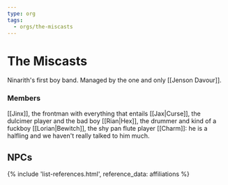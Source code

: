 ```yaml
---
type: org
tags:
  - orgs/the-miscasts
---
```


# The Miscasts

Ninarith's first boy band. Managed by the one and only [[Jenson Davour]]. 

### Members

[[Jinx]], the frontman with everything that entails
[[Jax|Curse]], the dulcimer player and the bad boy
[[Rian|Hex]], the drummer and kind of a fuckboy
[[Lorian|Bewitch]], the shy pan flute player
[[Charm]]: he is a halfling and we haven't really talked to him much.

## NPCs
{% include 'list-references.html', reference_data: affiliations %}
